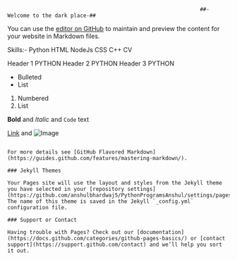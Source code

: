                                                                  ##-Welcome to the dark place-##

You can use the [editor on GitHub](https://github.com/anshulbhardwaj5/PythonProgramsAnshul/edit/gh-pages/index.md) to maintain and preview the content for your website in Markdown files.

Skills:-
        Python    HTML
        NodeJs    CSS
        C++       CV
                                                                              
Header 1 PYTHON
Header 2 PYTHON 
Header 3 PYTHON

- Bulleted
- List

1. Numbered
2. List

**Bold** and _Italic_ and `Code` text

[Link](url) and ![Image](src)
```

For more details see [GitHub Flavored Markdown](https://guides.github.com/features/mastering-markdown/).

### Jekyll Themes

Your Pages site will use the layout and styles from the Jekyll theme you have selected in your [repository settings](https://github.com/anshulbhardwaj5/PythonProgramsAnshul/settings/pages). The name of this theme is saved in the Jekyll `_config.yml` configuration file.

### Support or Contact

Having trouble with Pages? Check out our [documentation](https://docs.github.com/categories/github-pages-basics/) or [contact support](https://support.github.com/contact) and we’ll help you sort it out.

